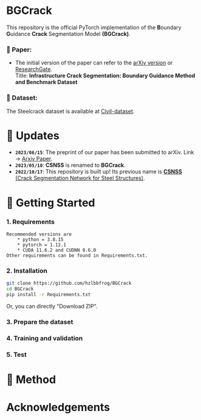 # BGCrack
This repository is the official PyTorch implementation of the **B**oundary **G**uidance **Crack** Segmentation Model **(BGCrack)**.

### 🍇 Paper:
- The initial version of the paper can refer to the [arXiv version](https://arxiv.org/abs/2306.09196) or [ResearchGate](https://www.researchgate.net/publication/371606182_Infrastructure_Crack_Segmentation_Boundary_Guidance_Method_and_Benchmark_Dataset).  
Title: **Infrastructure Crack Segmentation: Boundary Guidance Method and Benchmark Dataset**

### 🍎 Dataset:
The Steelcrack dataset is available at [Civil-dataset](https://github.com/hzlbbfrog/Civil-dataset).

# 🛴 Updates
- **`2023/06/15`**: The preprint of our paper has been submitted to arXiv. Link → [Arxiv Paper](https://arxiv.org/abs/2306.09196).
- **`2023/05/10`**: **CSNSS** is renamed to **BGCrack**.
- **`2022/10/17`**: This repository is built up! Its previous name is [**CSNSS** (Crack Segmentation Network for Steel Structures)](https://github.com/hzlbbfrog/CSNSS).

# 🚀 Getting Started

### 1. Requirements
~~~
Recommended versions are
    * python = 3.8.15
    * pytorch = 1.12.1
    * CUDA 11.6.2 and CUDNN 8.6.0  
Other requirements can be found in Requirements.txt.
~~~

### 2. Installation
```bash
git clone https://github.com/hzlbbfrog/BGCrack
cd BGCrack
pip install -r Requirements.txt
```
Or, you can directly "Download ZIP".

### 3. Prepare the dataset

### 4. Training and validation

### 5. Test

# 🎯 Method

# Acknowledgements

